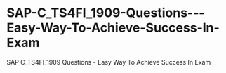 # SAP-C_TS4FI_1909-Questions---Easy-Way-To-Achieve-Success-In-Exam
SAP C_TS4FI_1909 Questions - Easy Way To Achieve Success In Exam
